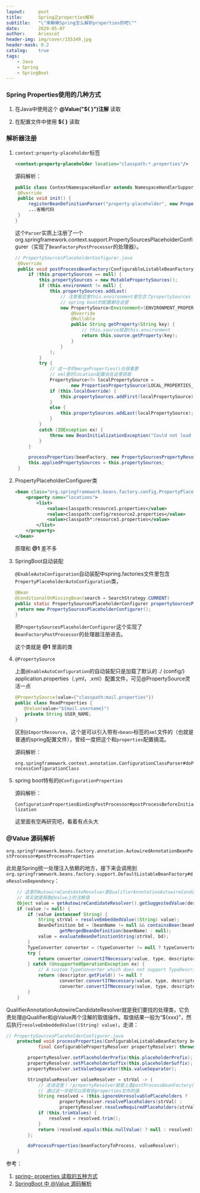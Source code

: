 ```yaml
---
layout:     post
title:      Spring之properties解析
subtitle:   "\"来瞅瞅Spring怎么解析properties的吧\""
date:       2020-05-07
author:     Ariescat
header-img: img/cover/155349.jpg
header-mask: 0.2
catalog:    true
tags:
    - Java
    - Spring
    - SpringBoot
---
```




### Spring Properties使用的几种方式

1. 在Java中使用这个 **@Value("${ }")注解** 读取

2. 在配置文件中使用 **${ }** 读取

### 解析器注册

1. `context:property-placeholder`标签

   ```xml
   <context:property-placeholder location="classpath:*.properties"/>
   ```

   源码解析：

   ```java
   public class ContextNamespaceHandler extends NamespaceHandlerSupport {
   	@Override
   	public void init() {
   		registerBeanDefinitionParser("property-placeholder", new PropertyPlaceholderBeanDefinitionParser());
   		...省略代码
   	}
   }
   ```

   这个`Parser`实质上注册了一个org.springframework.context.support.PropertySourcesPlaceholderConfigurer（实现了`BeanFactoryPostProcessor`的处理器）。

   ```java
   // PropertySourcesPlaceholderConfigurer.java
   	@Override
   	public void postProcessBeanFactory(ConfigurableListableBeanFactory beanFactory) throws BeansException {
   		if (this.propertySources == null) {
   			this.propertySources = new MutablePropertySources();
   			if (this.environment != null) {
   				this.propertySources.addLast(
   					// 注意看这里this.environment里包含了propertySources
   					// spring boot的配置都在这里
   					new PropertySource<Environment>(ENVIRONMENT_PROPERTIES_PROPERTY_SOURCE_NAME, this.environment) {
   						@Override
   						@Nullable
   						public String getProperty(String key) {
   							// this.source就是this.environment
   							return this.source.getProperty(key);
   						}
   					}
   				);
   			}
   			try {
   				// 这一步的mergeProperties()也很重要
   				// xml里的location配置会在这里获取
   				PropertySource<?> localPropertySource =
   						new PropertiesPropertySource(LOCAL_PROPERTIES_PROPERTY_SOURCE_NAME, mergeProperties());
   				if (this.localOverride) {
   					this.propertySources.addFirst(localPropertySource);
   				}
   				else {
   					this.propertySources.addLast(localPropertySource);
   				}
   			}
   			catch (IOException ex) {
   				throw new BeanInitializationException("Could not load properties", ex);
   			}
   		}
   
   		processProperties(beanFactory, new PropertySourcesPropertyResolver(this.propertySources));
   		this.appliedPropertySources = this.propertySources;
   	}
   ```
   
2. PropertyPlaceholderConfigurer类

   ```xml
   <bean class="org.springframework.beans.factory.config.PropertyPlaceholderConfigurer">
       <property name="locations">
           <list>
               <value>classpath:resource1.properties</value>
               <value>classpath:config/resource2.properties</value>
               <value>classpath*:resource3.properties</value>
           </list>
       </property>
   </bean>
   ```

   原理和 **@1** 差不多

3. SpringBoot自动装配

   `@EnableAutoConfiguration`自动装配中spring.factories文件里包含`PropertyPlaceholderAutoConfiguration`类，

   ```java
   @Bean
   @ConditionalOnMissingBean(search = SearchStrategy.CURRENT)
   public static PropertySourcesPlaceholderConfigurer propertySourcesPlaceholderConfigurer() {
   	return new PropertySourcesPlaceholderConfigurer();
   }
   ```

   把`PropertySourcesPlaceholderConfigurer`这个实现了`BeanFactoryPostProcessor`的处理器注册进去。

   这个类就是 **@1** 里面的类

4. `@PropertySource`

   上面`@EnableAutoConfiguration`的自动装配只是加载了默认的 ./ (config/) application.properties（.yml，.xml）配置文件，可见@PropertySource灵活一点

   ```java
   @PropertySource(value={"classpath:mail.properties"})
   public class ReadProperties {
   　　@Value(value="${mail.username}")
    　 private String USER_NAME;
   }
   ```
   区别`@ImportResource`，这个是可以引入带有`<bean>`标签的`xml`文件的（也就是普通的spring配置文件），曾经一度把这个和`properties`配置搞混。

   源码解析：

   `org.springframework.context.annotation.ConfigurationClassParser#doProcessConfigurationClass`

5. spring boot特有的`@ConfigurationProperties`

   源码解析：

   `ConfigurationPropertiesBindingPostProcessor#postProcessBeforeInitialization`

   这里面有空再研究吧，看着有点头大

### @Value 源码解析

`org.springframework.beans.factory.annotation.AutowiredAnnotationBeanPostProcessor#postProcessProperties`

此处是Spring统一处理注入依赖的地方，接下来会调用到`org.springframework.beans.factory.support.DefaultListableBeanFactory#doResolveDependency`：

```java
    // 这里的AutowireCandidateResolver是QualifierAnnotationAutowireCandidateResolver，
    // 其实就是获取@Value上的注解值
    Object value = getAutowireCandidateResolver().getSuggestedValue(descriptor);
    if (value != null) {
        if (value instanceof String) {
            String strVal = resolveEmbeddedValue((String) value);
            BeanDefinition bd = (beanName != null && containsBean(beanName) ?
                    getMergedBeanDefinition(beanName) : null);
            value = evaluateBeanDefinitionString(strVal, bd);
        }
        TypeConverter converter = (typeConverter != null ? typeConverter : getTypeConverter());
        try {
            return converter.convertIfNecessary(value, type, descriptor.getTypeDescriptor());
        } catch (UnsupportedOperationException ex) {
            // A custom TypeConverter which does not support TypeDescriptor resolution...
            return (descriptor.getField() != null ?
                    converter.convertIfNecessary(value, type, descriptor.getField()) :
                    converter.convertIfNecessary(value, type, descriptor.getMethodParameter()));
        }
    }
```

QualifierAnnotationAutowireCandidateResolver就是我们要找的处理类，它负责处理@Qualifier和@Value两个注解的取值操作。取值结果一般为“${xxx}”，然后执行`resolveEmbeddedValue((String) value)`，走进：

```java
// PropertySourcesPlaceholderConfigurer.java
	protected void processProperties(ConfigurableListableBeanFactory beanFactoryToProcess,
			final ConfigurablePropertyResolver propertyResolver) throws BeansException {

		propertyResolver.setPlaceholderPrefix(this.placeholderPrefix);
		propertyResolver.setPlaceholderSuffix(this.placeholderSuffix);
		propertyResolver.setValueSeparator(this.valueSeparator);

		StringValueResolver valueResolver = strVal -> {
			// 走进这里！！propertyResolver就是上面postProcessBeanFactory()里面创建出来的
			// 通过这一步就可以获取到properties文件的值
			String resolved = (this.ignoreUnresolvablePlaceholders ?
					propertyResolver.resolvePlaceholders(strVal) :
					propertyResolver.resolveRequiredPlaceholders(strVal));
			if (this.trimValues) {
				resolved = resolved.trim();
			}
			return (resolved.equals(this.nullValue) ? null : resolved);
		};

		doProcessProperties(beanFactoryToProcess, valueResolver);
	}
```



参考：

1. [spring- properties 读取的五种方式](https://www.cnblogs.com/zxf330301/p/6184139.html)
2. [SpringBoot 中 @Value 源码解析](https://www.jianshu.com/p/933669270a9f)